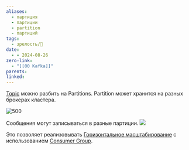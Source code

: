 ```yaml
---
aliases:
  - партиция
  - партиции
  - partition
  - партиций
tags:
  - зрелость/🌱
date:
  - - 2024-08-26
zero-link:
  - "[[00 Kafka]]"
parents: 
linked:
---
```

[Topic](Kafka%20Topic.md) можно разбить на Partitions. Partition может хранится на разных брокерах кластера.

![500](Pasted%20image%2020240826133001.png)

Сообщения могут записываться в разные партиции.
![](Pasted%20image%2020240826133128.png)

Это позволяет реализовывать [Горизонтальное масштабирование](Горизонтальное%20масштабирование.md) с использованием [Consumer Group](Consumer%20Group.md).